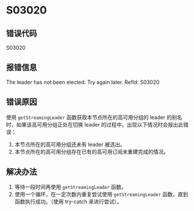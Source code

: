 # S03020

## 错误代码

S03020

## 报错信息

The leader has not been elected. Try again later. RefId: S03020

## 错误原因

使用 `getStreamingLeader` 函数获取本节点所在的高可用分组的 leader 的别名时，如果该高可用分组正处在切换
leader 的过程中，出现以下情况时会报出此错误：

1. 本节点所在的高可用分组还未有 leader 被选出。
2. 本节点所在的高可用分组存在已有的高可用订阅未重建完成的情况。

## 解决办法

1. 等待一段时间再使用 `getStreamingLeader` 函数。
2. 使用一个循环，在一定次数内重复尝试使用 `getStreamingLeader` 函数，直到函数执行成功。（使用
   try-catch 来进行尝试）。

